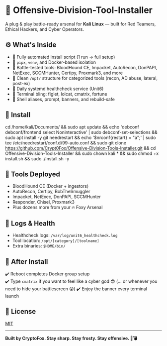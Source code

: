 # 🦊 Offensive-Division-Tool-Installer

A plug & play battle-ready arsenal for **Kali Linux** — built for Red Teamers, Ethical Hackers, and Cyber Operators.

## ⚙️ What's Inside

- 🚀 Fully automated install script (1 run → full setup)
- 🧠 `pipx`, `venv`, and Docker-based isolation
- 🧪 Battle-tested tools: BloodHound CE, Impacket, AutoRecon, DonPAPI, NetExec, SCCMHunter, Certipy, Proxmark3, and more
- 📂 Clean `/opt/` structure for categorized tools (recon, AD abuse, lateral, post-ex)
- 🔁 Daily systemd healthcheck service (Unit6)
- 🎨 Terminal bling: figlet, lolcat, cmatrix, fortune
- 🔧 Shell aliases, prompt, banners, and rebuild-safe

## 🧰 Install

cd /home/kali/Documents/ && sudo apt update && echo 'debconf debconf/frontend select Noninteractive' | sudo debconf-set-selections && sudo apt install -y git needrestart && echo '$nrconf{restart} = "a";' | sudo tee /etc/needrestart/conf.d/99-auto.conf && sudo git clone https://github.com/Crypt0Fox/Offensive-Division-Tools-Installer.git && cd Offensive-Division-Tools-Installer && sudo chown kali * && sudo chmod +x install.sh && sudo ./install.sh -y


## 📎 Tools Deployed

- BloodHound CE (Docker + ingestors)
- AutoRecon, Certipy, BobTheSmuggler
- Impacket, NetExec, DonPAPI, SCCMHunter
- Responder, Chisel, Proxmark3
- Plus dozens more from your 🔥 Foxy Arsenal

## 📍 Logs & Health

- Healthcheck logs: `/var/log/unit6_healthcheck.log`
- Tool location: `/opt/[category]/[toolname]`
- Extra binaries: `$HOME/bin/`

## 🧼 After Install

✔️ Reboot completes Docker group setup  
✔️ Type `cmatrix` if you want to feel like a cyber god 😎 (... or whenever you need to hide your battlescreen 😜)
✔️ Enjoy the banner every terminal launch

## 📜 License

[MIT](LICENSE)

---

**Built by CryptoFox. Stay sharp. Stay frosty. Stay offensive. 🦊💣**

